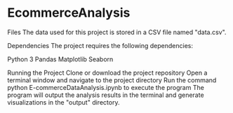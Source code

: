 # EcommerceAnalysis

Files
The data used for this project is stored in a CSV file named "data.csv".

Dependencies
The project requires the following dependencies:

Python 3
Pandas
Matplotlib
Seaborn

Running the Project
Clone or download the project repository
Open a terminal window and navigate to the project directory
Run the command python E-commerceDataAnalysis.ipynb to execute the program
The program will output the analysis results in the terminal and generate visualizations in the "output" directory.
